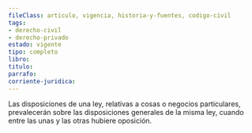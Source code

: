 ```yaml
---
fileClass: articulo, vigencia, historia-y-fuentes, codigo-civil
tags:
- derecho-civil
- derecho-privado
estado: vigente
tipo: completo
libro:
titulo:
parrafo:
corriente-juridica:
---
```

Las disposiciones de una ley, relativas a cosas o negocios particulares, prevalecerán sobre las disposiciones generales de la misma ley, cuando entre las unas y las otras hubiere oposición.